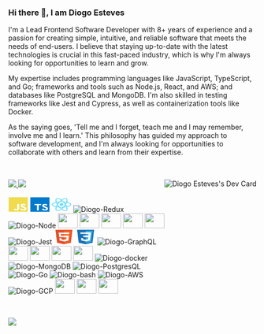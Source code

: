 ### Hi there 👋, I am Diogo Esteves

 I'm a Lead Frontend Software Developer with 8+ years of experience and a passion for creating simple, intuitive, and reliable software that meets the needs of end-users. I believe that staying up-to-date with the latest technologies is crucial in this fast-paced industry, which is why I'm always looking for opportunities to learn and grow.

My expertise includes programming languages like JavaScript, TypeScript, and Go; frameworks and tools such as Node.js, React, and AWS; and databases like PostgreSQL and MongoDB. I'm also skilled in testing frameworks like Jest and Cypress, as well as containerization tools like Docker.

As the saying goes, 'Tell me and I forget, teach me and I may remember, involve me and I learn.' This philosophy has guided my approach to software development, and I'm always looking for opportunities to collaborate with others and learn from their expertise.
  
##

<br>
<div>
  <a href="https://app.daily.dev/dgesteves"><img src="https://api.daily.dev/devcards/4a60db47510746d7a1a87b98f9c1695f.png?r=hq7" align="right" height="400" alt="Diogo Esteves's Dev Card"/></a>
  <a href="https://www.linkedin.com/in/diogo-esteves/">
  <img height="250" src="https://github-readme-stats.vercel.app/api?username=dgesteves&show_icons=true&theme=aura&include_all_commits=true&show=reviews,prs_merged,prs_merged_percentage"/>
  <img height="400" src="https://github-readme-stats.vercel.app/api/top-langs/?username=dgesteves&layout=donut-vertical&langs_count=8&theme=aura"/>
  </a>
</div>
<br>
<div>
  <img alt="Diogo-Js" height="30" width="40" src="https://raw.githubusercontent.com/devicons/devicon/master/icons/javascript/javascript-plain.svg">
  <img alt="Diogo-Ts" height="30" width="40" src="https://raw.githubusercontent.com/devicons/devicon/master/icons/typescript/typescript-plain.svg">
  <img alt="Diogo-React" height="30" width="40" src="https://raw.githubusercontent.com/devicons/devicon/master/icons/react/react-original.svg">
  <img alt="Diogo-Redux" height="30" width="40"  src="https://cdn.jsdelivr.net/gh/devicons/devicon/icons/redux/redux-original.svg" />
<img alt="Diogo-Node" height="30" width="40" src="https://cdn.jsdelivr.net/gh/devicons/devicon/icons/nodejs/nodejs-original.svg" />
 <img height="30" width="40" src="https://cdn.jsdelivr.net/gh/devicons/devicon/icons/webpack/webpack-original.svg" />
<img height="30" width="40" src="https://cdn.jsdelivr.net/gh/devicons/devicon/icons/vuejs/vuejs-original.svg" />
<img height="30" width="40" src="https://cdn.jsdelivr.net/gh/devicons/devicon/icons/tailwindcss/tailwindcss-plain.svg" />
    <img height="30" width="40" src="https://cdn.jsdelivr.net/gh/devicons/devicon/icons/angularjs/angularjs-original.svg" />
 <img height="30" width="40" src="https://github.com/dgesteves/dgesteves/assets/34245953/12212b5b-d1b1-4128-ae93-a109ce70e94d" />
  <img alt="Diogo-Jest" height="30" width="40" src="https://cdn.jsdelivr.net/gh/devicons/devicon/icons/jest/jest-plain.svg" />
  <img alt="Diogo-HTML" height="30" width="40" src="https://raw.githubusercontent.com/devicons/devicon/master/icons/html5/html5-original.svg">
  <img alt="Diogo-CSS" height="30" width="40" src="https://raw.githubusercontent.com/devicons/devicon/master/icons/css3/css3-original.svg">
  <img alt="Diogo-GraphQL" height="30" width="40" src="https://cdn.jsdelivr.net/gh/devicons/devicon/icons/graphql/graphql-plain.svg" />
 <img height="30" width="40" src="https://cdn.jsdelivr.net/gh/devicons/devicon/icons/threejs/threejs-original.svg" />
     <img height="30" width="40" src="https://cdn.jsdelivr.net/gh/devicons/devicon/icons/redis/redis-original.svg" />
       <img height="30" width="40" src="https://cdn.jsdelivr.net/gh/devicons/devicon/icons/jenkins/jenkins-original.svg" />
            <img height="30" width="40" src="https://cdn.jsdelivr.net/gh/devicons/devicon/icons/express/express-original.svg" />
          
  <img alt="Diogo-docker" height="35" width="40" src="https://cdn.jsdelivr.net/gh/devicons/devicon/icons/docker/docker-plain.svg" />
<img alt="Diogo-MongoDB" height="30" width="40" src="https://cdn.jsdelivr.net/gh/devicons/devicon/icons/mongodb/mongodb-original.svg" />
<img alt="Diogo-PostgresQL" height="30" width="40" src="https://cdn.jsdelivr.net/gh/devicons/devicon/icons/postgresql/postgresql-plain.svg" />
            <img  alt="Diogo-Go" height="30" width="40" src="https://cdn.jsdelivr.net/gh/devicons/devicon/icons/go/go-original.svg" />
            <img alt="Diogo-bash" height="30" width="40" src="https://cdn.jsdelivr.net/gh/devicons/devicon/icons/bash/bash-original.svg" />
            <img alt="Diogo-AWS" height="30" width="40" src="https://cdn.jsdelivr.net/gh/devicons/devicon/icons/amazonwebservices/amazonwebservices-original.svg" />
            <img alt="Diogo-GCP" height="30" width="40" src="https://cdn.jsdelivr.net/gh/devicons/devicon/icons/googlecloud/googlecloud-original.svg" />
  <img height="30" width="40" src="https://cdn.jsdelivr.net/gh/devicons/devicon/icons/nextjs/nextjs-original-wordmark.svg" />
            <img height="30" width="40" src="https://cdn.jsdelivr.net/gh/devicons/devicon/icons/npm/npm-original-wordmark.svg" />
          <img height="30" width="40" src="https://cdn.jsdelivr.net/gh/devicons/devicon/icons/git/git-original.svg" />
          
</div>

##
<br>
<div> 
  <a href="https://www.linkedin.com/in/diogo-esteves/" target="_blank"><img src="https://img.shields.io/badge/-LinkedIn-%230077B5?style=for-the-badge&logo=linkedin&logoColor=white" target="_blank"></a>       
</div>
<br>
